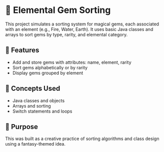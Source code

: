 # 💎 Elemental Gem Sorting

This project simulates a sorting system for magical gems, each associated with an element (e.g., Fire, Water, Earth). It uses basic Java classes and arrays to sort gems by type, rarity, and elemental category.

## 📌 Features

- Add and store gems with attributes: name, element, rarity
- Sort gems alphabetically or by rarity
- Display gems grouped by element

## 🧰 Concepts Used

- Java classes and objects
- Arrays and sorting
- Switch statements and loops

## 🚀 Purpose

This was built as a creative practice of sorting algorithms and class design using a fantasy-themed idea.
